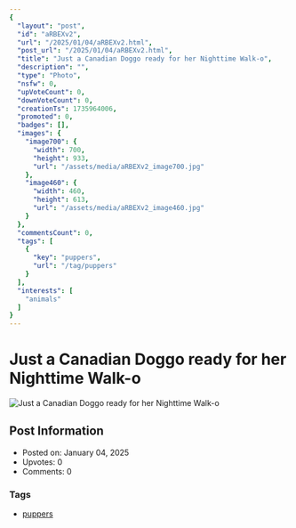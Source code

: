 ```yaml
---
{
  "layout": "post",
  "id": "aRBEXv2",
  "url": "/2025/01/04/aRBEXv2.html",
  "post_url": "/2025/01/04/aRBEXv2.html",
  "title": "Just a Canadian Doggo ready for her Nighttime Walk-o",
  "description": "",
  "type": "Photo",
  "nsfw": 0,
  "upVoteCount": 0,
  "downVoteCount": 0,
  "creationTs": 1735964006,
  "promoted": 0,
  "badges": [],
  "images": {
    "image700": {
      "width": 700,
      "height": 933,
      "url": "/assets/media/aRBEXv2_image700.jpg"
    },
    "image460": {
      "width": 460,
      "height": 613,
      "url": "/assets/media/aRBEXv2_image460.jpg"
    }
  },
  "commentsCount": 0,
  "tags": [
    {
      "key": "puppers",
      "url": "/tag/puppers"
    }
  ],
  "interests": [
    "animals"
  ]
}
---
```


# Just a Canadian Doggo ready for her Nighttime Walk-o

![Just a Canadian Doggo ready for her Nighttime Walk-o](/assets/media/aRBEXv2_image700.jpg)

## Post Information

- Posted on: January 04, 2025
- Upvotes: 0
- Comments: 0

### Tags

- [puppers](/tag/puppers)
